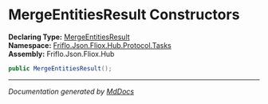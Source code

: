 ﻿<!--  
  <auto-generated>   
    The contents of this file were generated by a tool.  
    Changes to this file may be list if the file is regenerated  
  </auto-generated>   
-->

# MergeEntitiesResult Constructors

**Declaring Type:** [MergeEntitiesResult](../index.md)  
**Namespace:** [Friflo.Json.Fliox.Hub.Protocol.Tasks](../../index.md)  
**Assembly:** Friflo.Json.Fliox.Hub

```csharp
public MergeEntitiesResult();
```
___

*Documentation generated by [MdDocs](https://github.com/ap0llo/mddocs)*
